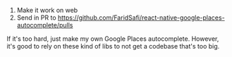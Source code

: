 1. Make it work on web
2. Send in PR to https://github.com/FaridSafi/react-native-google-places-autocomplete/pulls

If it's too hard, just make my own Google Places autocomplete. However, it's good to rely on these kind of libs to not get a codebase that's too big.